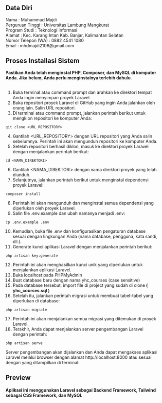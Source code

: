 <h2>Data Diri</h2>
Nama : Muhammad Majdi <br>
Perguruan Tinggi : Universitas Lambung Mangkurat <br>
Program Studi : Teknologi Informasi<br>
Alamat : Kec. Karang Intan Kab. Banjar, Kalimantan Selatan <br>
Nomor Telepon (WA) : 0882 4541 1080 <br>
Email : mhdmajdi2108@gmail.com

<h2>Proses Installasi Sistem</h2>
<b>Pastikan Anda telah menginstal PHP, Composer, dan MySQL di komputer Anda. Jika belum, Anda perlu menginstalnya terlebih dahulu.</b> <br>
<br>

1. Buka terminal atau command prompt dan arahkan ke direktori tempat Anda ingin menyimpan proyek Laravel.
2. Buka repositori proyek Laravel di GitHub yang ingin Anda jalankan oleh orang lain. Salin URL repositori.
3. Di terminal atau command prompt, jalankan perintah berikut untuk mengklon repositori ke komputer Anda:

<pre><code class="language-bash">git clone &lt;URL_REPOSITORY&gt;</code></pre>

4. Gantilah <URL_REPOSITORY> dengan URL repositori yang Anda salin sebelumnya. Perintah ini akan mengunduh repositori ke komputer Anda.
5. Setelah repositori berhasil diklon, masuk ke direktori proyek Laravel dengan menjalankan perintah berikut:

<pre><code class="language-bash">cd &lt;NAMA_DIREKTORI&gt;</code></pre>

6. Gantilah <NAMA_DIREKTORI> dengan nama direktori proyek yang telah diunduh.
7. Selanjutnya, jalankan perintah berikut untuk menginstal dependensi proyek Laravel:

<pre><code class="language-bash">composer install</code></pre>

8. Perintah ini akan mengunduh dan menginstal semua dependensi yang diperlukan oleh proyek Laravel.
9. Salin file .env.example dan ubah namanya menjadi .env:

<pre><code class="language-bash">cp .env.example .env</code></pre>

10. Kemudian, buka file .env dan konfigurasikan pengaturan database sesuai dengan lingkungan Anda (nama database, pengguna, kata sandi, dll.).
11. Generate kunci aplikasi Laravel dengan menjalankan perintah berikut:

<pre><code class="language-bash">php artisan key:generate</code></pre>

12. Perintah ini akan menghasilkan kunci unik yang diperlukan untuk menjalankan aplikasi Laravel.
13. Buka localhost pada PHPMyAdmin
14. Buat database baru dengan nama yhc_courses (case sensitive)
15. Pada database tersebut, import file di project yang sudah di clone <b>( yhc_courses.sql )</b>
16. Setelah itu, jalankan perintah migrasi untuk membuat tabel-tabel yang diperlukan di database:

<pre><code class="language-bash">php artisan migrate</code></pre>

17. Perintah ini akan menjalankan semua migrasi yang ditemukan di proyek Laravel.
18. Terakhir, Anda dapat menjalankan server pengembangan Laravel dengan perintah:

<pre><code class="language-bash">php artisan serve</code></pre>

Server pengembangan akan dijalankan dan Anda dapat mengakses aplikasi Laravel melalui browser dengan alamat http://localhost:8000 atau sesuai dengan yang ditampilkan di terminal.

<h2> Preview </h2>

<h4>
  Aplikasi ini menggunakan Laravel sebagai Backend Framework, Tailwind sebagai CSS Framework, dan MySQL<br>
</h4>


